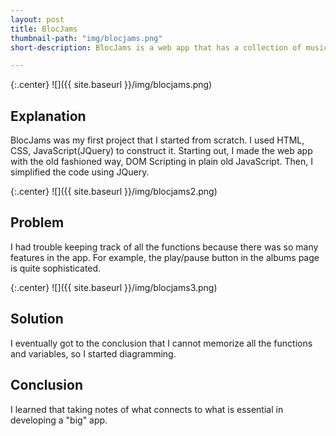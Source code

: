 ```yaml
---
layout: post
title: BlocJams
thumbnail-path: "img/blocjams.png"
short-description: BlocJams is a web app that has a collection of music and can play each track!

---
```


{:.center}
![]({{ site.baseurl }}/img/blocjams.png)

## Explanation

BlocJams was my first project that I started from scratch. I used HTML, CSS, JavaScript(JQuery) to construct it. Starting out, I made the web app with the old fashioned way, DOM Scripting in plain old JavaScript. Then, I simplified the code using JQuery.

{:.center}
![]({{ site.baseurl }}/img/blocjams2.png)

## Problem

I had trouble keeping track of all the functions because there was so many features in the app. For example, the play/pause button in the albums page is quite sophisticated.

{:.center}
![]({{ site.baseurl }}/img/blocjams3.png)

## Solution

I eventually got to the conclusion that I cannot memorize all the functions and variables, so I started diagramming.

## Conclusion

I learned that taking notes of what connects to what is essential in developing a "big" app.
